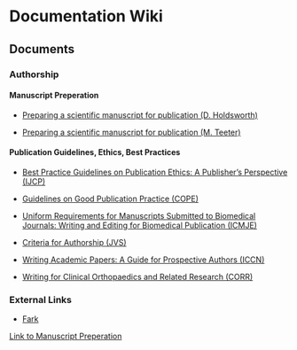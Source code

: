 # Documentation Wiki

## Documents

### Authorship

#### Manuscript Preperation

* [Preparing a scientific manuscript for publication (D. Holdsworth)](files/manuscript_preparation_holdsworth_ppslides.pdf)

* [Preparing a scientific manuscript for publication (M. Teeter)](files/manuscript_preparation_teeter_holdsworth.ppt)

#### Publication Guidelines, Ethics, Best Practices

* [Best Practice Guidelines on Publication Ethics: A Publisher’s Perspective (IJCP)]()

* [Guidelines on Good Publication Practice (COPE)]()

* [Uniform Requirements for Manuscripts Submitted to Biomedical Journals: Writing and Editing for Biomedical Publication (ICMJE)]()

* [Criteria for Authorship (JVS)]()

* [Writing Academic Papers: A Guide for Prospective Authors (ICCN)]()

* [Writing for Clinical Orthopaedics and Related Research (CORR)]()

### External Links

* [Fark](http://www.fark.com)

[Link to Manuscript Preperation](#manuscript-preperation)
